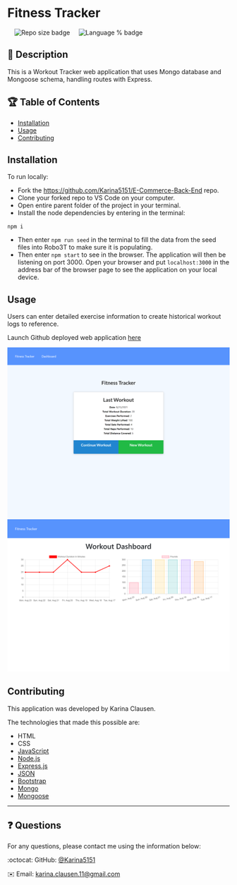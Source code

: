 # Fitness Tracker
 &nbsp;&nbsp;&nbsp;&nbsp;![Repo size badge](https://img.shields.io/github/repo-size/Karina5151/Fitness-Tracker?color=success) &nbsp;&nbsp;&nbsp;&nbsp;![Language % badge](https://img.shields.io/github/languages/top/Karina5151/Fitness-Tracker) &nbsp;&nbsp;&nbsp;&nbsp;


## :memo: Description
  This is a Workout Tracker web application that uses Mongo database and Mongoose schema, handling routes with Express.


## :trophy: Table of Contents
* [Installation](#installation)
* [Usage](#usage)
* [Contributing](#contributing)
  
  
## Installation
To run locally:
* Fork the https://github.com/Karina5151/E-Commerce-Back-End repo.
* Clone your forked repo to VS Code on your computer.
* Open entire parent folder of the project in your terminal.
* Install the node dependencies by entering in the terminal:
```
npm i
```

* Then enter `npm run seed` in the terminal to fill the data from the seed files into Robo3T to make sure it is populating.
* Then enter `npm start` to see in the browser. The application will then be listening on port 3000. Open your browser and put `localhost:3000` in the address bar of the browser page to see the application on your local device.

  
## Usage
Users can enter detailed exercise information to create historical workout logs to reference. 

Launch Github deployed web application [here](https://fierce-hamlet-39609.herokuapp.com/)

![Web App Image 1](./public/assets/images/fitnessScreenshot1.png)
![Web App Image 2](./public/assets/images/fitnessScreenshot2.png)

  
## Contributing
This application was developed by Karina Clausen.

The technologies that made this possible are:
* HTML
* CSS
* <a href="https://www.javascript.com/" target="_blank">JavaScript</a>
* <a href="https://nodejs.org/api/fs.html" target="_blank">Node.js</a>
* <a href="https://expressjs.com/" target="_blank">Express.js</a>
* <a href="https://www.json.org/json-en.html" target="_blank">JSON</a>
* <a href="https://getbootstrap.com/" target="_blank">Bootstrap</a>
* <a href="https://www.mongodb.com/" target="_blank">Mongo</a>
* <a href="https://mongoosejs.com/" target="_blank">Mongoose</a>



  
 ---

## :question: Questions

For any questions, please contact me using the information below:

:octocat: GitHub: [@Karina5151](https://github.com/Karina5151)

:envelope: Email: karina.clausen.11@gmail.com
